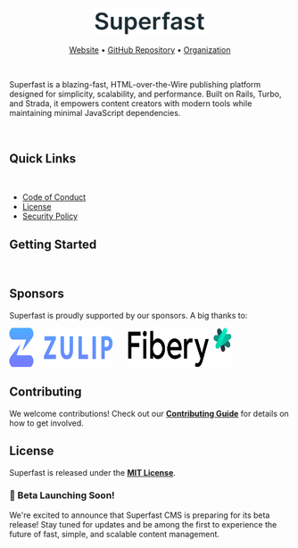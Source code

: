 
<p align="center">
  <a href="https://superfast.sh" target="_blank">
    <img src="assets/superfast.png" alt="Superfast" width="200px">
  </a>
</p>

<p align="center">
    <a href="https://superfast.sh">Website</a> •
    <a href="https://github.com/gosuperfast/superfast">GitHub Repository</a> •
    <a href="https://github.com/gosuperfast">Organization</a>
</p>


&nbsp; 

Superfast is a blazing-fast, HTML-over-the-Wire publishing platform designed for simplicity, scalability, and performance. Built on Rails, Turbo, and Strada, it empowers content creators with modern tools while maintaining minimal JavaScript dependencies.

&nbsp; 

## Quick Links
&nbsp; 

- [Code of Conduct](CODE_OF_CONDUCT.md)
- [License](LICENSE)
- [Security Policy](SECURITY.md)

## Getting Started
&nbsp; 


## Sponsors

Superfast is proudly supported by our sponsors. A big thanks to:
&nbsp; 
&nbsp; 



[<img src="assets/zulip.png" width="185" height="70" alt="Zulip">](https://zulip.com) &nbsp; &nbsp; &nbsp; [<img src="assets/fibery.png" width="185" height="70" alt="Fibery">](https://fibery.io)





## Contributing

We welcome contributions! Check out our **[Contributing Guide](CONTRIBUTING.md)** for details on how to get involved.


## License

Superfast is released under the **[MIT License](LICENSE)**.







### 🚀 Beta Launching Soon!
We're excited to announce that Superfast CMS is preparing for its beta release! Stay tuned for updates and be among the first to experience the future of fast, simple, and scalable content management.


